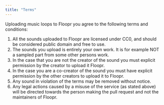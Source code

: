 ```yaml
---
title: "Terms"
---
```


Uploading music loops to Floopr you agree to the following terms and conditions:

1. All the sounds uploaded to Floopr are licensed under CC0, and should be considered public domain and free to use.
2. The sounds you upload is entirely your own work. It is for example NOT a sampled part from some other persons work.
3. In the case that you are not the creator of the sound you must explicit permission by the creator to upload it Floopr.
4. In the case you are a co-creator of the sound you must have explicit permission by the other creators to upload it to Floopr.
5. Any sound in violation of the terms may be removed without notice.
6. Any legal actions caused by a misuse of the service (as stated above) will be directed towards the person making the pull request and not the maintainers of Floopr.

